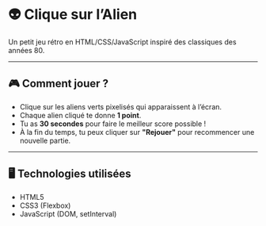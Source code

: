 # 👽 Clique sur l’Alien

Un petit jeu rétro en HTML/CSS/JavaScript inspiré des classiques des années 80.

---

## 🎮 Comment jouer ?

- Clique sur les aliens verts pixelisés qui apparaissent à l’écran.
- Chaque alien cliqué te donne **1 point**.
- Tu as **30 secondes** pour faire le meilleur score possible !
- À la fin du temps, tu peux cliquer sur **"Rejouer"** pour recommencer une nouvelle partie.

---

## 🖥️ Technologies utilisées

- HTML5
- CSS3 (Flexbox)
- JavaScript (DOM, setInterval)